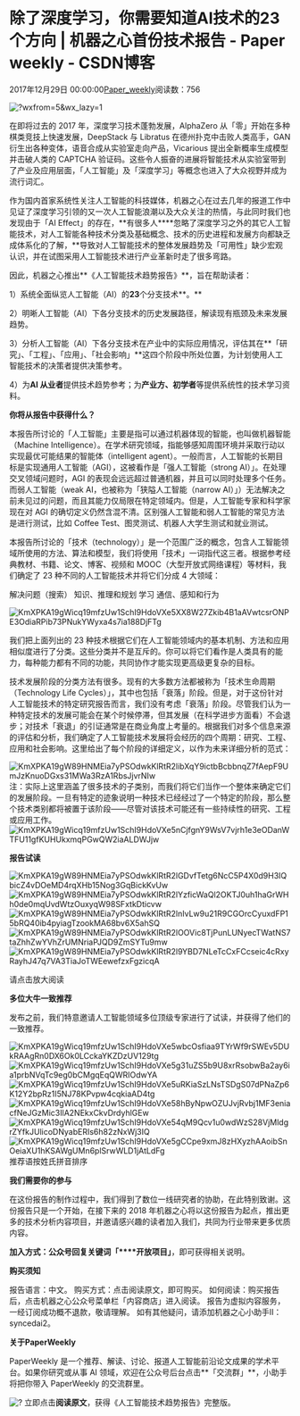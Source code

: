 
# 除了深度学习，你需要知道AI技术的23个方向 | 机器之心首份技术报告 - Paper weekly - CSDN博客


2017年12月29日 00:00:00[Paper_weekly](https://me.csdn.net/c9Yv2cf9I06K2A9E)阅读数：756


![?wxfrom=5&wx_lazy=1](https://ss.csdn.net/p?http://mmbiz.qpic.cn/mmbiz_jpg/KmXPKA19gWicHYtsCzXzpicTy6INTBep7Mr2AbWh6YkGQibptiaicib3rAppk2Aursz4E1JoheaUrKLMcKZ7xqngW8KA/?wxfrom=5&wx_lazy=1)

在即将过去的 2017 年，深度学习技术蓬勃发展，AlphaZero 从「零」开始在多种棋类竞技上快速发展，DeepStack 与 Libratus 在德州扑克中击败人类高手，GAN 衍生出各种变体，语音合成从实验室走向产品，Vicarious 提出全新概率生成模型并击破人类的 CAPTCHA 验证码。这些令人振奋的进展将智能技术从实验室带到了产业及应用层面，「人工智能」及「深度学习」等概念也进入了大众视野并成为流行词汇。

作为国内首家系统性关注人工智能的科技媒体，机器之心在过去几年的报道工作中见证了深度学习引领的又一次人工智能浪潮以及大众关注的热情，与此同时我们也发现由于「AI Effect」的存在，**有很多人****忽略了深度学习之外的其它人工智能技术，对人工智能各种技术分类及基础概念、技术的历史进程和发展方向都缺乏成体系化的了解，**导致对人工智能技术的整体发展趋势及「可用性」缺少宏观认识，并在试图采用人工智能技术进行产业革新时走了很多弯路。

因此，机器之心推出**《人工智能技术趋势报告》**，旨在帮助读者：

1）系统全面纵览人工智能（AI）的**23**个分支技术**。**

2）明晰人工智能（AI）下各分支技术的历史发展路径，解读现有瓶颈及未来发展趋势。

3）分析人工智能（AI）下各分支技术在产业中的实际应用情况，评估其在**「研究」、「工程」、「应用」、「社会影响」**这四个阶段中所处位置，为计划使用人工智能技术的决策者提供决策参考。

4）为**AI 从业者**提供技术趋势参考；为**产业方、初学者**等提供系统性的技术学习资料。


**你将从报告中获得什么？**

本报告所讨论的「人工智能」主要是指可以通过机器体现的智能，也叫做机器智能（Machine Intelligence）。在学术研究领域，指能够感知周围环境并采取行动以实现最优可能结果的智能体（intelligent agent）。一般而言，人工智能的长期目标是实现通用人工智能（AGI），这被看作是「强人工智能（strong AI）」。在处理交叉领域问题时，AGI 的表现会远远超过普通机器，并且可以同时处理多个任务。而弱人工智能（weak AI，也被称为「狭隘人工智能（narrow AI）」）无法解决之前未见过的问题，而且其能力仅局限在特定领域内。但是，人工智能专家和科学家现在对 AGI 的确切定义仍然含混不清。区别强人工智能和弱人工智能的常见方法是进行测试，比如 Coffee Test、图灵测试、机器人大学生测试和就业测试。

本报告所讨论的「技术（technology）」是一个范围广泛的概念，包含人工智能领域所使用的方法、算法和模型，我们将使用「技术」一词指代这三者。根据参考经典教材、书籍、论文、博客、视频和 MOOC（大型开放式网络课程）等材料，我们确定了 23 种不同的人工智能技术并将它们分成 4 大领域：

解决问题（搜索）
知识、推理和规划
学习
通信、感知和行为


![KmXPKA19gWicq19mfzUw1SchI9HdoVXe5XX8W27Zkib4B1aAVwtcsrONPE3OdiaRPib73PNukYWyxa4s7ia188DjFTg](https://ss.csdn.net/p?https://mmbiz.qpic.cn/mmbiz_jpg/KmXPKA19gWicq19mfzUw1SchI9HdoVXe5XX8W27Zkib4B1aAVwtcsrONPE3OdiaRPib73PNukYWyxa4s7ia188DjFTg/)

我们把上面列出的 23 种技术根据它们在人工智能领域内的基本机制、方法和应用相似度进行了分类。这些分类并不是互斥的。你可以将它们看作是人类具有的能力，每种能力都有不同的功能，共同协作才能实现更高级更复杂的目标。

技术发展阶段的分类方法有很多。现有的大多数方法都被称为「技术生命周期（Technology Life Cycles）」，其中也包括「衰落」阶段。但是，对于这份针对人工智能技术的特定研究报告而言，我们没有考虑「衰落」阶段。尽管我们认为一种特定技术的发展可能会在某个时候停滞，但其发展（在科学进步方面看）不会退步；对技术「衰退」的引证通常是在商业角度上考量的。根据我们对多个信息来源的评估和分析，我们确定了人工智能技术发展将会经历的四个周期：研究、工程、应用和社会影响。这里给出了每个阶段的详细定义，以作为未来详细分析的范式：

![KmXPKA19gW89HNMEia7yPSOdwkKlRtR2libXqY9ictbBcbbnqZ7fAepF9UmJzKnuoDGxs31MWa3RzA1RbsJjvrNIw](https://ss.csdn.net/p?https://mmbiz.qpic.cn/mmbiz_png/KmXPKA19gW89HNMEia7yPSOdwkKlRtR2libXqY9ictbBcbbnqZ7fAepF9UmJzKnuoDGxs31MWa3RzA1RbsJjvrNIw/)
注：实际上这里涵盖了很多技术的子类别，而我们将它们当作一个整体来确定它们的发展阶段。一旦有特定的迹象说明一种技术已经经过了一个特定的阶段，那么整个技术类别都将被置于该阶段——尽管对该技术可能还有一些持续性的研究、工程或应用工作。
![KmXPKA19gWicq19mfzUw1SchI9HdoVXe5nCjfgnY9WsV7vjrh1e3eODanWTFU11gfKUHUkxmqPGwQW2iaALDWJjw](https://ss.csdn.net/p?https://mmbiz.qpic.cn/mmbiz_jpg/KmXPKA19gWicq19mfzUw1SchI9HdoVXe5nCjfgnY9WsV7vjrh1e3eODanWTFU11gfKUHUkxmqPGwQW2iaALDWJjw/)


**报告试读**

![KmXPKA19gW89HNMEia7yPSOdwkKlRtR2lGDvfTetg6NcC5P4X0d9H3IQbicZ4vDOeMD4rqXHb15Nog3GqBickKvUw](https://ss.csdn.net/p?http://mmbiz.qpic.cn/mmbiz_jpg/KmXPKA19gW89HNMEia7yPSOdwkKlRtR2lGDvfTetg6NcC5P4X0d9H3IQbicZ4vDOeMD4rqXHb15Nog3GqBickKvUw/)![KmXPKA19gW89HNMEia7yPSOdwkKlRtR2lYzficWaQl2OKTJ0uh1haGrWHh0de0mqUvdWtzOuxyqW98SFxtkDticvw](https://ss.csdn.net/p?http://mmbiz.qpic.cn/mmbiz_jpg/KmXPKA19gW89HNMEia7yPSOdwkKlRtR2lYzficWaQl2OKTJ0uh1haGrWHh0de0mqUvdWtzOuxyqW98SFxtkDticvw/)![KmXPKA19gW89HNMEia7yPSOdwkKlRtR2lnIvLw9u21R9CGOrcCyuxdFP15bRQ40ib4pyiagTzookMA68bv6X5ahSQ](https://ss.csdn.net/p?http://mmbiz.qpic.cn/mmbiz_jpg/KmXPKA19gW89HNMEia7yPSOdwkKlRtR2lnIvLw9u21R9CGOrcCyuxdFP15bRQ40ib4pyiagTzookMA68bv6X5ahSQ/)![KmXPKA19gW89HNMEia7yPSOdwkKlRtR2lOOVic8TjPunLUNyecTWatNS7taZhhZwYVhZrUMNriaPJQD9ZmSYTu9mw](https://ss.csdn.net/p?http://mmbiz.qpic.cn/mmbiz_jpg/KmXPKA19gW89HNMEia7yPSOdwkKlRtR2lOOVic8TjPunLUNyecTWatNS7taZhhZwYVhZrUMNriaPJQD9ZmSYTu9mw/)![KmXPKA19gW89HNMEia7yPSOdwkKlRtR2l9YBD7NLeTcCxFCcseic4cRxyRayhJ47q7VA3TiaJoTWEewefzxFgzicqA](https://ss.csdn.net/p?http://mmbiz.qpic.cn/mmbiz_jpg/KmXPKA19gW89HNMEia7yPSOdwkKlRtR2l9YBD7NLeTcCxFCcseic4cRxyRayhJ47q7VA3TiaJoTWEewefzxFgzicqA/)

请点击放大阅读


**多位大牛一致推荐**

发布之前，我们特意邀请人工智能领域多位顶级专家进行了试读，并获得了他们的一致推荐。

![KmXPKA19gWicq19mfzUw1SchI9HdoVXe5wbcOsfiaa9TYrWf9rSWEv5DUkRAAgRn0DX6Ok0LCckaYKZDzUV129tg](https://ss.csdn.net/p?https://mmbiz.qpic.cn/mmbiz_png/KmXPKA19gWicq19mfzUw1SchI9HdoVXe5wbcOsfiaa9TYrWf9rSWEv5DUkRAAgRn0DX6Ok0LCckaYKZDzUV129tg/)
![KmXPKA19gWicq19mfzUw1SchI9HdoVXe5g31uZS5b9U8xrRsobwBa2ay6ia1prbNVqTc9eg0bCMgqEqQWRIOdwYA](https://ss.csdn.net/p?https://mmbiz.qpic.cn/mmbiz_png/KmXPKA19gWicq19mfzUw1SchI9HdoVXe5g31uZS5b9U8xrRsobwBa2ay6ia1prbNVqTc9eg0bCMgqEqQWRIOdwYA/)
![KmXPKA19gWicq19mfzUw1SchI9HdoVXe5uRKiaSzLNsTSDgS07dPNaZp6K12Y2bpRz1I5NJ78KPvpw4cqkiaAD4tg](https://ss.csdn.net/p?https://mmbiz.qpic.cn/mmbiz_png/KmXPKA19gWicq19mfzUw1SchI9HdoVXe5uRKiaSzLNsTSDgS07dPNaZp6K12Y2bpRz1I5NJ78KPvpw4cqkiaAD4tg/)
![KmXPKA19gWicq19mfzUw1SchI9HdoVXe58hByNpwOZUJvjRvbj1MF3eniacfNeJGzMic3IlA2NEkxCkvDrdyhlGEw](https://ss.csdn.net/p?https://mmbiz.qpic.cn/mmbiz_png/KmXPKA19gWicq19mfzUw1SchI9HdoVXe58hByNpwOZUJvjRvbj1MF3eniacfNeJGzMic3IlA2NEkxCkvDrdyhlGEw/)
![KmXPKA19gWicq19mfzUw1SchI9HdoVXe54qM9Qcv1u0wdWzS28VjMldgrZYfkJUlicoDNyabERIs6h82zNxWj3IQ](https://ss.csdn.net/p?https://mmbiz.qpic.cn/mmbiz_png/KmXPKA19gWicq19mfzUw1SchI9HdoVXe54qM9Qcv1u0wdWzS28VjMldgrZYfkJUlicoDNyabERIs6h82zNxWj3IQ/)
![KmXPKA19gWicq19mfzUw1SchI9HdoVXe5gCCpe9xmJ8zHXyzhAAoibSnOeiaXU1hKSAWgUMn6plSrwWLD1jAtLdFg](https://ss.csdn.net/p?https://mmbiz.qpic.cn/mmbiz_png/KmXPKA19gWicq19mfzUw1SchI9HdoVXe5gCCpe9xmJ8zHXyzhAAoibSnOeiaXU1hKSAWgUMn6plSrwWLD1jAtLdFg/)
推荐语按姓氏拼音排序


**我们需要你的参与**

在这份报告的制作过程中，我们得到了数位一线研究者的协助，在此特别致谢。这份报告只是一个开始，在接下来的 2018 年机器之心将以这份报告为起点，推出更多的技术分析内容项目，并邀请感兴趣的读者加入我们，共同为行业带来更多优质内容。

**加入方式：**公众号回复关键词**「****开放项目」**，即可获得相关说明。

**购买须知**

报告语言：中文。
购买方式：点击阅读原文，即可购买。
如何阅读：购买报告后，点击机器之心公众号菜单栏「内容商店」进入阅读。
报告为虚拟内容服务，一经订阅成功概不退款，敬请理解。
如有其他疑问，请添加机器之心小助手Ⅱ：syncedai2。


**关于PaperWeekly**

PaperWeekly 是一个推荐、解读、讨论、报道人工智能前沿论文成果的学术平台。如果你研究或从事 AI 领域，欢迎在公众号后台点击**「交流群」**，小助手将把你带入 PaperWeekly 的交流群里。

![?](https://ss.csdn.net/p?https://mmbiz.qpic.cn/mmbiz_gif/VBcD02jFhgl9qrwuXS7D8F2ZLyZNmqfWibCVlSbGBVCrd80blia0iaiaKuVk5p1tWP8tCaIiaYxiaQwiacIOlu9yOw6Mg/?)
立即点击**阅读原文**，获得《人工智能技术趋势报告》完整版。


